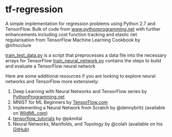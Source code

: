 # tf-regression
A simple implementation for regression problems using Python 2.7 and TensorFlow. Bulk of code from www.pythonprogramming.net with further enhancements including cost function tracking and elastic net regularisation from TensorFlow Machine Learning Cookbook by @nfmcclure

[train_test_data.py](train_test_data.py) is a script that preprocesses a data file into the necessary arrays for TensorFlow
[train_neural_network.py](train_neural_network.py) contains the steps to build and evaluate a TensorFlow neural network

Here are some additional resources if you are looking to explore neural networks and TensorFlow more extensively:

1. Deep Learning with Neural Networks and TensorFlow series by [PythonProgramming.net](www.pythonprogramming.net)
2. MNIST for ML Beginners by [TensorFlow.com](www.tensorflow.com)
3. Implementing a Neural Network from Scratch by @dennybritz (available on [WildML.com](www.wildml.com))
4. [tensorflow_tutorials](https://github.com/pkmital/tensorflow_tutorials) by @pkmital 
5. Neural Networks, Manifolds, and Topology by @colah (available on his [GitHub](http://colah.github.io/))
